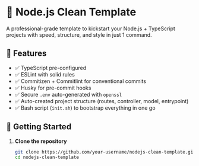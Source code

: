 # 🚀 Node.js Clean Template

A professional-grade template to kickstart your Node.js + TypeScript projects with speed, structure, and style in just 1 command.

## 🧰 Features

- ✅ TypeScript pre-configured
- ✅ ESLint with solid rules
- ✅ Commitizen + Commitlint for conventional commits
- ✅ Husky for pre-commit hooks
- ✅ Secure `.env` auto-generated with `openssl`
- ✅ Auto-created project structure (routes, controller, model, entrypoint)
- ✅ Bash script (`init.sh`) to bootstrap everything in one go

## 🚀 Getting Started

1. **Clone the repository**
   ```bash
   git clone https://github.com/your-username/nodejs-clean-template.git
   cd nodejs-clean-template
   ```
